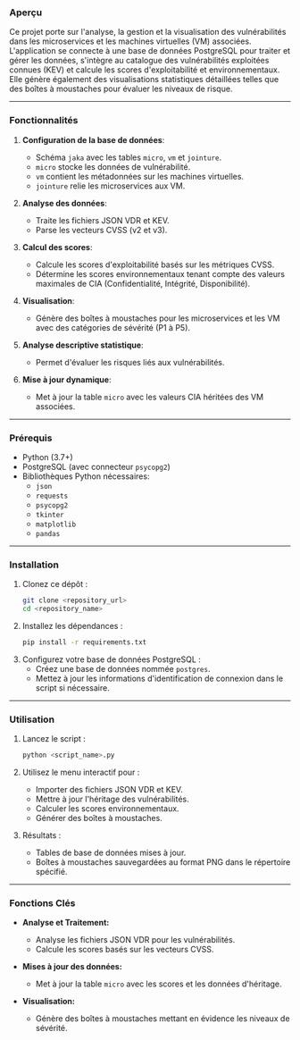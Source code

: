 ### Aperçu

Ce projet porte sur l'analyse, la gestion et la visualisation des vulnérabilités dans les microservices et les machines virtuelles (VM) associées. L'application se connecte à une base de données PostgreSQL pour traiter et gérer les données, s'intègre au catalogue des vulnérabilités exploitées connues (KEV) et calcule les scores d'exploitabilité et environnementaux. Elle génère également des visualisations statistiques détaillées telles que des boîtes à moustaches pour évaluer les niveaux de risque.

---

### Fonctionnalités

1. **Configuration de la base de données**:
   - Schéma `jaka` avec les tables `micro`, `vm` et `jointure`.
   - `micro` stocke les données de vulnérabilité.
   - `vm` contient les métadonnées sur les machines virtuelles.
   - `jointure` relie les microservices aux VM.

2. **Analyse des données**:
   - Traite les fichiers JSON VDR et KEV.
   - Parse les vecteurs CVSS (v2 et v3).

3. **Calcul des scores**:
   - Calcule les scores d'exploitabilité basés sur les métriques CVSS.
   - Détermine les scores environnementaux tenant compte des valeurs maximales de CIA (Confidentialité, Intégrité, Disponibilité).

4. **Visualisation**:
   - Génère des boîtes à moustaches pour les microservices et les VM avec des catégories de sévérité (P1 à P5).

5. **Analyse descriptive statistique**:
   - Permet d'évaluer les risques liés aux vulnérabilités.

6. **Mise à jour dynamique**:
   - Met à jour la table `micro` avec les valeurs CIA héritées des VM associées.

---

### Prérequis

- Python (3.7+)
- PostgreSQL (avec connecteur `psycopg2`)
- Bibliothèques Python nécessaires:
  - `json`
  - `requests`
  - `psycopg2`
  - `tkinter`
  - `matplotlib`
  - `pandas`

---

### Installation

1. Clonez ce dépôt :
   ```bash
   git clone <repository_url>
   cd <repository_name>
   ```
2. Installez les dépendances :
   ```bash
   pip install -r requirements.txt
   ```
3. Configurez votre base de données PostgreSQL :
   - Créez une base de données nommée `postgres`.
   - Mettez à jour les informations d'identification de connexion dans le script si nécessaire.

---

### Utilisation

1. Lancez le script :
   ```bash
   python <script_name>.py
   ```

2. Utilisez le menu interactif pour :
   - Importer des fichiers JSON VDR et KEV.
   - Mettre à jour l'héritage des vulnérabilités.
   - Calculer les scores environnementaux.
   - Générer des boîtes à moustaches.

3. Résultats :
   - Tables de base de données mises à jour.
   - Boîtes à moustaches sauvegardées au format PNG dans le répertoire spécifié.

---

### Fonctions Clés

- **Analyse et Traitement:**
  - Analyse les fichiers JSON VDR pour les vulnérabilités.
  - Calcule les scores basés sur les vecteurs CVSS.

- **Mises à jour des données:**
  - Met à jour la table `micro` avec les scores et les données d'héritage.

- **Visualisation:**
  - Génère des boîtes à moustaches mettant en évidence les niveaux de sévérité.

